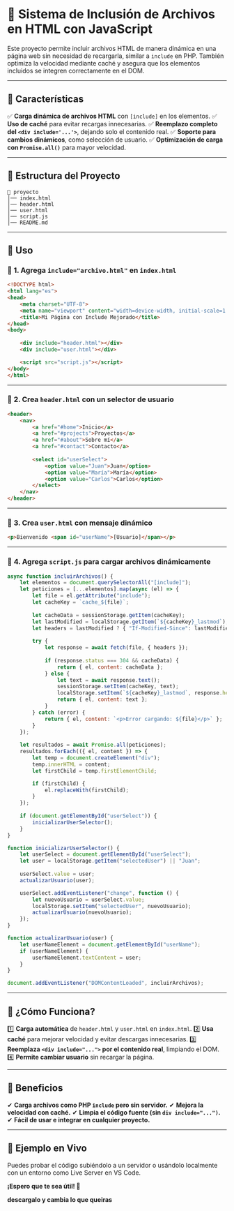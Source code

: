 # 📌 Sistema de Inclusión de Archivos en HTML con JavaScript

Este proyecto permite incluir archivos HTML de manera dinámica en una página web sin necesidad de recargarla, similar a `include` en PHP. También optimiza la velocidad mediante caché y asegura que los elementos incluidos se integren correctamente en el DOM.

---

## 🚀 **Características**
✅ **Carga dinámica de archivos HTML** con `[include]` en los elementos.
✅ **Uso de caché** para evitar recargas innecesarias.
✅ **Reemplazo completo del `<div include='...'>`**, dejando solo el contenido real.
✅ **Soporte para cambios dinámicos**, como selección de usuario.
✅ **Optimización de carga con `Promise.all()`** para mayor velocidad.

---

## 📂 **Estructura del Proyecto**
```
📁 proyecto
│── index.html
│── header.html
│── user.html
│── script.js
│── README.md
```

---

## 📜 **Uso**

### 📌 **1. Agrega `include="archivo.html"` en `index.html`**
```html
<!DOCTYPE html>
<html lang="es">
<head>
    <meta charset="UTF-8">
    <meta name="viewport" content="width=device-width, initial-scale=1.0">
    <title>Mi Página con Include Mejorado</title>
</head>
<body>
    
    <div include="header.html"></div>
    <div include="user.html"></div>

    <script src="script.js"></script>
</body>
</html>
```

---

### 📌 **2. Crea `header.html` con un selector de usuario**
```html
<header>
    <nav>
        <a href="#home">Inicio</a>
        <a href="#projects">Proyectos</a>
        <a href="#about">Sobre mí</a>
        <a href="#contact">Contacto</a>
        
        <select id="userSelect">
            <option value="Juan">Juan</option>
            <option value="María">María</option>
            <option value="Carlos">Carlos</option>
        </select>
    </nav>
</header>
```

---

### 📌 **3. Crea `user.html` con mensaje dinámico**
```html
<p>Bienvenido <span id="userName">[Usuario]</span></p>
```

---

### 📌 **4. Agrega `script.js` para cargar archivos dinámicamente**
```js
async function incluirArchivos() {
    let elementos = document.querySelectorAll("[include]");
    let peticiones = [...elementos].map(async (el) => {
        let file = el.getAttribute("include");
        let cacheKey = `cache_${file}`;
        
        let cacheData = sessionStorage.getItem(cacheKey);
        let lastModified = localStorage.getItem(`${cacheKey}_lastmod`);
        let headers = lastModified ? { "If-Modified-Since": lastModified } : {};
        
        try {
            let response = await fetch(file, { headers });
            
            if (response.status === 304 && cacheData) {
                return { el, content: cacheData };
            } else {
                let text = await response.text();
                sessionStorage.setItem(cacheKey, text);
                localStorage.setItem(`${cacheKey}_lastmod`, response.headers.get("Last-Modified"));
                return { el, content: text };
            }
        } catch (error) {
            return { el, content: `<p>Error cargando: ${file}</p>` };
        }
    });
    
    let resultados = await Promise.all(peticiones);
    resultados.forEach(({ el, content }) => {
        let temp = document.createElement("div");
        temp.innerHTML = content;
        let firstChild = temp.firstElementChild;

        if (firstChild) {
            el.replaceWith(firstChild);
        }
    });
    
    if (document.getElementById("userSelect")) {
        inicializarUserSelector();
    }
}

function inicializarUserSelector() {
    let userSelect = document.getElementById("userSelect");
    let user = localStorage.getItem("selectedUser") || "Juan";
    
    userSelect.value = user;
    actualizarUsuario(user);

    userSelect.addEventListener("change", function () {
        let nuevoUsuario = userSelect.value;
        localStorage.setItem("selectedUser", nuevoUsuario);
        actualizarUsuario(nuevoUsuario);
    });
}

function actualizarUsuario(user) {
    let userNameElement = document.getElementById("userName");
    if (userNameElement) {
        userNameElement.textContent = user;
    }
}

document.addEventListener("DOMContentLoaded", incluirArchivos);
```

---

## 🎯 **¿Cómo Funciona?**
1️⃣ **Carga automática** de `header.html` y `user.html` en `index.html`.
2️⃣ **Usa caché** para mejorar velocidad y evitar descargas innecesarias.
3️⃣ **Reemplaza `<div include="...">` por el contenido real**, limpiando el DOM.
4️⃣ **Permite cambiar usuario** sin recargar la página.

---

## 📌 **Beneficios**
✔ **Carga archivos como PHP `include` pero sin servidor.**
✔ **Mejora la velocidad con caché.**
✔ **Limpia el código fuente (sin `div include="...")`.**
✔ **Fácil de usar e integrar en cualquier proyecto.**

---

## 📌 **Ejemplo en Vivo**
Puedes probar el código subiéndolo a un servidor o usándolo localmente con un entorno como Live Server en VS Code.

**¡Espero que te sea útil! 🚀**

**descargalo y cambia lo que queiras**

